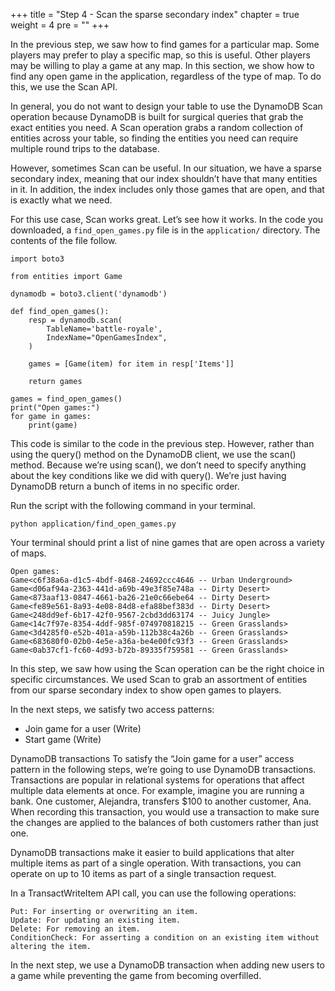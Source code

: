 +++
title = "Step 4 - Scan the sparse secondary index"
chapter = true
weight = 4
pre = "<b></b>"
+++

In the previous step, we saw how to find games for a particular map. Some players may prefer to play a specific map, so this is useful. Other players may be willing to play a game at any map. In this section, we show how to find any open game in the application, regardless of the type of map. To do this, we use the Scan API.

In general, you do not want to design your table to use the DynamoDB Scan operation because DynamoDB is built for surgical queries that grab the exact entities you need. A Scan operation grabs a random collection of entities across your table, so finding the entities you need can require multiple round trips to the database.

However, sometimes Scan can be useful. In our situation, we have a sparse secondary index, meaning that our index shouldn’t have that many entities in it. In addition, the index includes only those games that are open, and that is exactly what we need.

For this use case, Scan works great. Let’s see how it works. In the code you downloaded, a `find_open_games.py` file is in the `application/` directory. The contents of the file follow.

````
import boto3

from entities import Game

dynamodb = boto3.client('dynamodb')

def find_open_games():
    resp = dynamodb.scan(
        TableName='battle-royale',
        IndexName="OpenGamesIndex",
    )

    games = [Game(item) for item in resp['Items']]

    return games

games = find_open_games()
print("Open games:")
for game in games:
    print(game)

````
This code is similar to the code in the previous step. However, rather than using the query() method on the DynamoDB client, we use the scan() method. Because we’re using scan(), we don’t need to specify anything about the key conditions like we did with query(). We’re just having DynamoDB return a bunch of items in no specific order.

Run the script with the following command in your terminal.

````
python application/find_open_games.py
````
Your terminal should print a list of nine games that are open across a variety of maps.

````
Open games:
Game<c6f38a6a-d1c5-4bdf-8468-24692ccc4646 -- Urban Underground>
Game<d06af94a-2363-441d-a69b-49e3f85e748a -- Dirty Desert>
Game<873aaf13-0847-4661-ba26-21e0c66ebe64 -- Dirty Desert>
Game<fe89e561-8a93-4e08-84d8-efa88bef383d -- Dirty Desert>
Game<248dd9ef-6b17-42f0-9567-2cbd3dd63174 -- Juicy Jungle>
Game<14c7f97e-8354-4ddf-985f-074970818215 -- Green Grasslands>
Game<3d4285f0-e52b-401a-a59b-112b38c4a26b -- Green Grasslands>
Game<683680f0-02b0-4e5e-a36a-be4e00fc93f3 -- Green Grasslands>
Game<0ab37cf1-fc60-4d93-b72b-89335f759581 -- Green Grasslands>
````



In this step, we saw how using the Scan operation can be the right choice in specific circumstances. We used Scan to grab an assortment of entities from our sparse secondary index to show open games to players.

In the next steps, we satisfy two access patterns:

* Join game for a user (Write)
* Start game (Write)

DynamoDB transactions
To satisfy the “Join game for a user” access pattern in the following steps, we’re going to use DynamoDB transactions. Transactions are popular in relational systems for operations that affect multiple data elements at once. For example, imagine you are running a bank. One customer, Alejandra, transfers $100 to another customer, Ana. When recording this transaction, you would use a transaction to make sure the changes are applied to the balances of both customers rather than just one.

DynamoDB transactions make it easier to build applications that alter multiple items as part of a single operation. With transactions, you can operate on up to 10 items as part of a single transaction request.

In a TransactWriteItem API call, you can use the following operations:

    Put: For inserting or overwriting an item.
    Update: For updating an existing item.
    Delete: For removing an item.
    ConditionCheck: For asserting a condition on an existing item without altering the item.

In the next step, we use a DynamoDB transaction when adding new users to a game while preventing the game from becoming overfilled.
